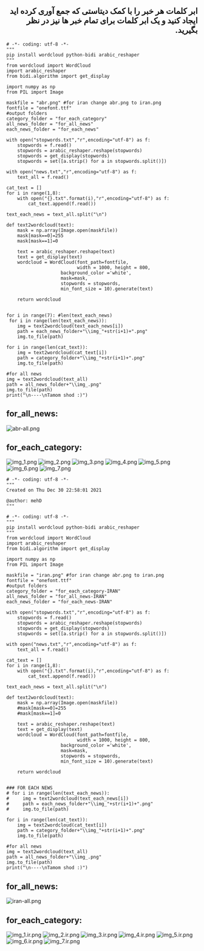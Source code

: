 
<div dir="rtl">
  
## ابر کلمات هر خبر را با کمک دیتاستی که جمع آوری کرده اید ایجاد کنید و یک ابر کلمات برای تمام خبر ها نیز در نظر بگیرید. 
</div>

```
# -*- coding: utf-8 -*-
"""
pip install wordcloud python-bidi arabic_reshaper
"""
from wordcloud import WordCloud
import arabic_reshaper
from bidi.algorithm import get_display

import numpy as np
from PIL import Image

maskfile = "abr.png" #for iran change abr.png to iran.png
fontfile = "onefont.ttf"
#output folders
category_folder = "for_each_category"
all_news_folder = "for_all_news"
each_news_folder = "for_each_news"

with open("stopwords.txt","r",encoding="utf-8") as f:
    stopwords = f.read()
    stopwords = arabic_reshaper.reshape(stopwords)
    stopwords = get_display(stopwords)
    stopwords = set([a.strip() for a in stopwords.split()])
    
with open("news.txt","r",encoding="utf-8") as f:
    text_all = f.read()

cat_text = []
for i in range(1,8):
    with open("{}.txt".format(i),"r",encoding="utf-8") as f:
        cat_text.append(f.read())

text_each_news = text_all.split("\n")

def text2wordcloud(text):
    mask = np.array(Image.open(maskfile))
    mask[mask==0]=255
    mask[mask==1]=0
    
    text = arabic_reshaper.reshape(text)
    text = get_display(text)
    wordcloud = WordCloud(font_path=fontfile,
                          width = 1000, height = 800,
                    background_color ='white',
                    mask=mask,
                    stopwords = stopwords,
                    min_font_size = 10).generate(text)
     
    return wordcloud


for i in range(7): #len(text_each_news)
 for i in range(len(text_each_news)):
    img = text2wordcloud(text_each_news[i])
    path = each_news_folder+"\\img_"+str(i+1)+".png"
    img.to_file(path)

for i in range(len(cat_text)):
    img = text2wordcloud(cat_text[i])
    path = category_folder+"\\img_"+str(i+1)+".png"
    img.to_file(path)
    
#for all news
img = text2wordcloud(text_all)
path = all_news_folder+"\\img_.png"
img.to_file(path)
print("\n----\nTamom shod :)")
```

## for_all_news:

![abr-all.png](https://github.com/semnan-university-ai/machine-learning-class/blob/main/excersiecs/smahdimoghaddasi/EXC%20(29)/abr-all.png)

## for_each_category:


![img_1.png](https://github.com/semnan-university-ai/machine-learning-class/blob/main/excersiecs/smahdimoghaddasi/EXC%20(29)/img_1.png)
![img_2.png](https://github.com/semnan-university-ai/machine-learning-class/blob/main/excersiecs/smahdimoghaddasi/EXC%20(29)/img_2.png)
![img_3.png](https://github.com/semnan-university-ai/machine-learning-class/blob/main/excersiecs/smahdimoghaddasi/EXC%20(29)/img_3.png)
![img_4.png](https://github.com/semnan-university-ai/machine-learning-class/blob/main/excersiecs/smahdimoghaddasi/EXC%20(29)/img_4.png)
![img_5.png](https://github.com/semnan-university-ai/machine-learning-class/blob/main/excersiecs/smahdimoghaddasi/EXC%20(29)/img_5.png)
![img_6.png](https://github.com/semnan-university-ai/machine-learning-class/blob/main/excersiecs/smahdimoghaddasi/EXC%20(29)/img_6.png)
![img_7.png](https://github.com/semnan-university-ai/machine-learning-class/blob/main/excersiecs/smahdimoghaddasi/EXC%20(29)/img_7.png)








```
# -*- coding: utf-8 -*-
"""
Created on Thu Dec 30 22:58:01 2021

@author: mehD
"""

# -*- coding: utf-8 -*-
"""
pip install wordcloud python-bidi arabic_reshaper
"""
from wordcloud import WordCloud
import arabic_reshaper
from bidi.algorithm import get_display

import numpy as np
from PIL import Image

maskfile = "iran.png" #for iran change abr.png to iran.png
fontfile = "onefont.ttf"
#output folders
category_folder = "for_each_category-IRAN"
all_news_folder = "for_all_news-IRAN"
each_news_folder = "for_each_news-IRAN"

with open("stopwords.txt","r",encoding="utf-8") as f:
    stopwords = f.read()
    stopwords = arabic_reshaper.reshape(stopwords)
    stopwords = get_display(stopwords)
    stopwords = set([a.strip() for a in stopwords.split()])
    
with open("news.txt","r",encoding="utf-8") as f:
    text_all = f.read()

cat_text = []
for i in range(1,8):
    with open("{}.txt".format(i),"r",encoding="utf-8") as f:
        cat_text.append(f.read())

text_each_news = text_all.split("\n")

def text2wordcloud(text):
    mask = np.array(Image.open(maskfile))
    #mask[mask==0]=255
    #mask[mask==1]=0
    
    text = arabic_reshaper.reshape(text)
    text = get_display(text)
    wordcloud = WordCloud(font_path=fontfile,
                          width = 1000, height = 800,
                    background_color ='white',
                    mask=mask,
                    stopwords = stopwords,
                    min_font_size = 10).generate(text)
     
    return wordcloud


### FOR EACH NEWS
# for i in range(len(text_each_news)):
#     img = text2wordcloud(text_each_news[i])
#     path = each_news_folder+"\\img_"+str(i+1)+".png"
#     img.to_file(path)

for i in range(len(cat_text)):
    img = text2wordcloud(cat_text[i])
    path = category_folder+"\\img_"+str(i+1)+".png"
    img.to_file(path)
    
#for all news
img = text2wordcloud(text_all)
path = all_news_folder+"\\img_.png"
img.to_file(path)
print("\n----\nTamom shod :)")

```
## for_all_news:

![iran-all.png](https://github.com/semnan-university-ai/machine-learning-class/blob/main/excersiecs/smahdimoghaddasi/EXC%20(29)/iran-all.png)


## for_each_category:


![img_1.ir.png](https://github.com/semnan-university-ai/machine-learning-class/blob/main/excersiecs/smahdimoghaddasi/EXC%20(29)/img_1.ir.png)
![img_2.ir.png](https://github.com/semnan-university-ai/machine-learning-class/blob/main/excersiecs/smahdimoghaddasi/EXC%20(29)/img_2.ir.png)
![img_3.ir.png](https://github.com/semnan-university-ai/machine-learning-class/blob/main/excersiecs/smahdimoghaddasi/EXC%20(29)/img_3.ir.png)
![img_4.ir.png](https://github.com/semnan-university-ai/machine-learning-class/blob/main/excersiecs/smahdimoghaddasi/EXC%20(29)/img_4.ir.png)
![img_5.ir.png](https://github.com/semnan-university-ai/machine-learning-class/blob/main/excersiecs/smahdimoghaddasi/EXC%20(29)/img_5.ir.png)
![img_6.ir.png](https://github.com/semnan-university-ai/machine-learning-class/blob/main/excersiecs/smahdimoghaddasi/EXC%20(29)/img_6.ir.png)
![img_7.ir.png](https://github.com/semnan-university-ai/machine-learning-class/blob/main/excersiecs/smahdimoghaddasi/EXC%20(29)/img_7.ir.png)



